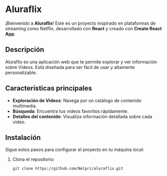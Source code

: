 # Aluraflix

¡Bienvenido a **Aluraflix**! Este es un proyecto inspirado en plataformas de streaming como Netflix, desarrollado con **React** y creado con **Create React App**.

## Descripción

Aluraflix es una aplicación web que te permite explorar y ver información sobre Videos. Está diseñada para ser fácil de usar y altamente personalizable.

## Características principales

- **Exploración de Videos**: Navega por un catálogo de contenido multimedia.
- **Búsqueda**: Encuentra tus videos favoritos rápidamente.
- **Detalles del contenido**: Visualiza información detallada sobre cada video.

## Instalación

Sigue estos pasos para configurar el proyecto en tu máquina local:

1. Clona el repositorio:
   ```bash
   git clone https://github.com/Nelpri/aluraflix.git
